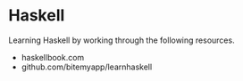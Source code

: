 # Haskell

Learning Haskell by working through the following resources.

 * haskellbook.com
 * github.com/bitemyapp/learnhaskell


